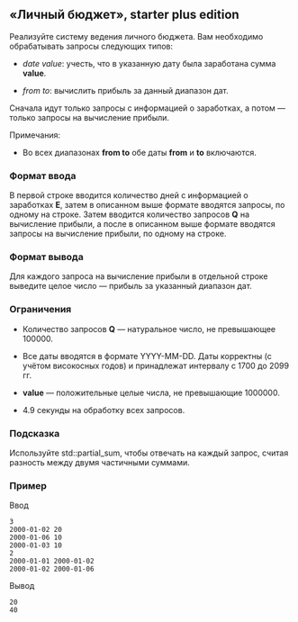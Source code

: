 «Личный бюджет», starter plus edition
-------------------------------------

Реализуйте систему ведения личного бюджета. Вам необходимо обрабатывать запросы
следующих типов:

-   *date value*: учесть, что в указанную дату была заработана сумма **value**.

-   *from to*: вычислить прибыль за данный диапазон дат.

Cначала идут только запросы с информацией о заработках, а потом — только запросы
на вычисление прибыли.

Примечания:

-   Во всех диапазонах **from to** обе даты **from** и **to** включаются.

### Формат ввода

В первой строке вводится количество дней с информацией о заработках **E**, затем
в описанном выше формате вводятся запросы, по одному на строке. Затем вводится
количество запросов **Q** на вычисление прибыли, а после в описанном выше
формате вводятся запросы на вычисление прибыли, по одному на строке.

### Формат вывода

Для каждого запроса на вычисление прибыли в отдельной строке выведите целое
число — прибыль за указанный диапазон дат.

### Ограничения

-   Количество запросов **Q** — натуральное число, не превышающее 100000.

-   Все даты вводятся в формате YYYY-MM-DD. Даты корректны (с учётом високосных
    годов) и принадлежат интервалу с 1700 до 2099 гг.

-   **value** — положительные целые числа, не превышающие 1000000.

-   4.9 секунды на обработку всех запросов.

### Подсказка

Используйте std::partial_sum, чтобы отвечать на каждый запрос, считая разность
между двумя частичными суммами.

### Пример

Ввод

~~~~~~~~~~~~~~~~~~~~~~~~~~~~~~~~~~~~~~~~~~~~~~~~~~~~~~~~~~~~~~~~~~~~~~~~~~~~~~~~
3
2000-01-02 20
2000-01-06 10
2000-01-03 10
2
2000-01-01 2000-01-02
2000-01-02 2000-01-06
~~~~~~~~~~~~~~~~~~~~~~~~~~~~~~~~~~~~~~~~~~~~~~~~~~~~~~~~~~~~~~~~~~~~~~~~~~~~~~~~

Вывод

~~~~~~~~~~~~~~~~~~~~~~~~~~~~~~~~~~~~~~~~~~~~~~~~~~~~~~~~~~~~~~~~~~~~~~~~~~~~~~~~
20
40
~~~~~~~~~~~~~~~~~~~~~~~~~~~~~~~~~~~~~~~~~~~~~~~~~~~~~~~~~~~~~~~~~~~~~~~~~~~~~~~~
